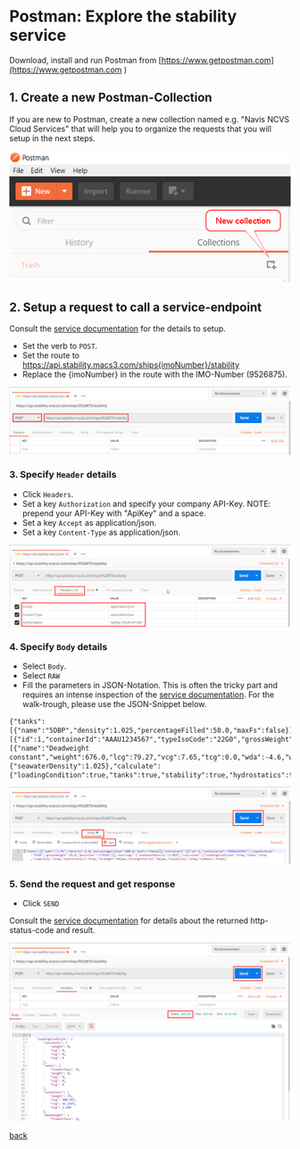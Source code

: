 # Postman: Explore the stability service
Download, install and run Postman from [https://www.getpostman.com](https://www.getpostman.com )

## 1. Create a new Postman-Collection
If you are new to Postman, create a new collection named e.g. "Navis NCVS Cloud Services" that will help you to organize the requests that you will setup in the next steps.

![Login](images/pm_stability_collection.png)

## 2. Setup a request to call a service-endpoint
Consult the [service documentation](https://api.stability.macs3.com) for the details to setup.

* Set the verb to `POST`.  
* Set the route to https://api.stability.macs3.com/ships{imoNumber}/stability  
* Replace the {imoNumber} in the route with the IMO-Number (9526875).

![Login](images/pm_stability.png)

### 3. Specify `Header` details
* Click `Headers`.  
* Set a key `Authorization` and specify your company API-Key. NOTE: prepend your API-Key with "ApiKey" and a space.  
* Set a key `Accept` as application/json.  
* Set a key `Content-Type` as application/json.  

![Login](images/pm_stability_header.png)

### 4. Specify `Body` details
* Select `Body`.
* Select `RAW`  
* Fill the parameters in JSON-Notation. This is often the tricky part and requires an intense inspection of the [service documentation](https://api.stability.macs3.com). For the walk-trough, please use the JSON-Snippet below.   

```
{"tanks":[{"name":"5DBP","density":1.025,"percentageFilled":50.0,"maxFs":false}],"containers":[{"id":1,"containerId":"AAAU1234567","typeIsoCode":"22G0","grossWeight":14.0,"position":"170182"}],"constants":[{"name":"Deadweight constant","weight":676.0,"lcg":79.27,"vcg":7.65,"tcg":0.0,"wda":-4.6,"wdf":295.0}],"settings":{"seawaterDensity":1.025},"calculate":{"loadingCondition":true,"tanks":true,"stability":true,"hydrostatics":true,"strength":false,"strengthCurves":false,"visibility":true,"summary":true}}
```
![Login](images/pm_stability_body.png)

### 5. Send the request and get response
* Click `SEND`

Consult the [service documentation](https://api.stability.macs3.com) for details about the returned http-status-code and result.

![Login](images/pm_stability_send.png)

[back](README.md)
